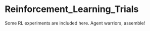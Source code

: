 # Reinforcement_Learning_Trials
Some RL experiments are included here.
Agent warriors, assemble!
















